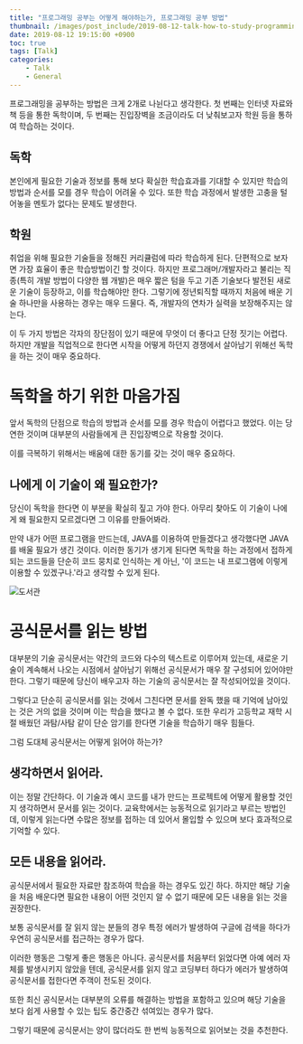 ```yaml
---
title: "프로그래밍 공부는 어떻게 해야하는가, 프로그래밍 공부 방법"
thumbnail: /images/post_include/2019-08-12-talk-how-to-study-programming_0001.jpg
date: 2019-08-12 19:15:00 +0900
toc: true
tags: [Talk]
categories:
    - Talk
    - General
---
```

프로그래밍을 공부하는 방법은 크게 2개로 나뉜다고 생각한다. 첫 번째는 인터넷 자료와 책 등을 통한 독학이며, 두 번째는 진입장벽을 조금이라도 더 낮춰보고자 학원 등을 통하여 학습하는 것이다.

## 독학
본인에게 필요한 기술과 정보를 통해 보다 확실한 학습효과를 기대할 수 있지만 학습의 방법과 순서를 모를 경우 학습이 어려울 수 있다. 또한 학습 과정에서 발생한 고충을 털어놓을 멘토가 없다는 문제도 발생한다.

## 학원
취업을 위해 필요한 기술들을 정해진 커리큘럼에 따라 학습하게 된다. 단편적으로 보자면 가장 효율이 좋은 학습방법이긴 할 것이다. 하지만 프로그래머/개발자라고 불리는 직종(특히 개발 방법이 다양한 웹 개발)은 매우 짧은 텀을 두고 기존 기술보다 발전된 새로운 기술이 등장하고, 이를 학습해야만 한다. 그렇기에 정년퇴직할 때까지 처음에 배운 기술 하나만을 사용하는 경우는 매우 드물다. 즉, 개발자의 연차가 실력을 보장해주지는 않는다.

이 두 가지 방법은 각자의 장단점이 있기 때문에 무엇이 더 좋다고 단정 짓기는 어렵다. 하지만 개발을 직업적으로 한다면 시작을 어떻게 하던지 경쟁에서 살아남기 위해선 독학을 하는 것이 매우 중요하다.

# 독학을 하기 위한 마음가짐
앞서 독학의 단점으로 학습의 방법과 순서를 모를 경우 학습이 어렵다고 했었다. 이는 당연한 것이며 대부분의 사람들에게 큰 진입장벽으로 작용할 것이다.

이를 극복하기 위해서는 배움에 대한 동기를 갖는 것이 매우 중요하다.

## 나에게 이 기술이 왜 필요한가?
당신이 독학을 한다면 이 부분을 확실히 짚고 가야 한다. 아무리 찾아도 이 기술이 나에게 왜 필요한지 모르겠다면 그 이유를 만들어봐라.

만약 내가 어떤 프로그램을 만드는데, JAVA를 이용하여 만들겠다고 생각했다면 JAVA를 배울 필요가 생긴 것이다. 이러한 동기가 생기게 된다면 독학을 하는 과정에서 접하게 되는 코드들을 단순히 코드 뭉치로 인식하는 게 아닌, '이 코드는 내 프로그램에 이렇게 이용할 수 있겠구나.'라고 생각할 수 있게 된다.

![도서관](/images/post_include/2019-08-12-talk-how-to-study-programming_0002.jpg "도서관")

# 공식문서를 읽는 방법
대부분의 기술 공식문서는 약간의 코드와 다수의 텍스트로 이루어져 있는데, 새로운 기술이 계속해서 나오는 시점에서 살아남기 위해선 공식문서가 매우 잘 구성되어 있어야만 한다. 그렇기 때문에 당신이 배우고자 하는 기술의 공식문서는 잘 작성되어있을 것이다.

그렇다고 단순히 공식문서를 읽는 것에서 그친다면 문서를 완독 했을 때 기억에 남아있는 것은 거의 없을 것이며 이는 학습을 했다고 볼 수 없다. 또한 우리가 고등학교 재학 시절 배웠던 과탐/사탐 같이 단순 암기를 한다면 기술을 학습하기 매우 힘들다.

그럼 도대체 공식문서는 어떻게 읽어야 하는가?

## 생각하면서 읽어라.
이는 정말 간단하다. 이 기술과 예시 코드를 내가 만드는 프로젝트에 어떻게 활용할 것인지 생각하면서 문서를 읽는 것이다. 교육학에서는 능동적으로 읽기라고 부르는 방법인데, 이렇게 읽는다면 수많은 정보를 접하는 데 있어서 몰입할 수 있으며 보다 효과적으로 기억할 수 있다.

## 모든 내용을 읽어라.
공식문서에서 필요한 자료만 참조하여 학습을 하는 경우도 있긴 하다. 하지만 해당 기술을 처음 배운다면 필요한 내용이 어떤 것인지 알 수 없기 때문에 모든 내용을 읽는 것을 권장한다.

보통 공식문서를 잘 읽지 않는 분들의 경우 특정 에러가 발생하여 구글에 검색을 하다가 우연히 공식문서를 접근하는 경우가 많다.

이러한 행동은 그렇게 좋은 행동은 아니다. 공식문서를 처음부터 읽었다면 아예 에러 자체를 발생시키지 않았을 텐데, 공식문서를 읽지 않고 코딩부터 하다가 에러가 발생하여 공식문서를 접한다면 주객이 전도된 것이다.

또한 최신 공식문서는 대부분의 오류를 해결하는 방법을 포함하고 있으며 해당 기술을 보다 쉽게 사용할 수 있는 팁도 중간중간 섞여있는 경우가 많다.

그렇기 때문에 공식문서는 양이 많더라도 한 번씩 능동적으로 읽어보는 것을 추천한다.
